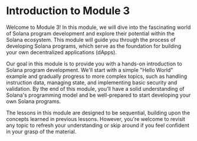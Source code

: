 # Introduction to Module 3

Welcome to Module 3! In this module, we will dive into the fascinating world of Solana program development and explore their potential within the Solana ecosystem. This module will guide you through the process of developing Solana programs, which serve as the foundation for building your own decentralized applications (dApps).

Our goal in this module is to provide you with a hands-on introduction to Solana program development. We'll start with a simple "Hello World" example and gradually progress to more complex topics, such as handling instruction data, managing state, and implementing basic security and validation. By the end of this module, you'll have a solid understanding of Solana's programming model and be well-prepared to start developing your own Solana programs.

The lessons in this module are designed to be sequential, building upon the concepts learned in previous lessons. However, you're welcome to revisit any topic to refresh your understanding or skip around if you feel confident in your grasp of the material.
